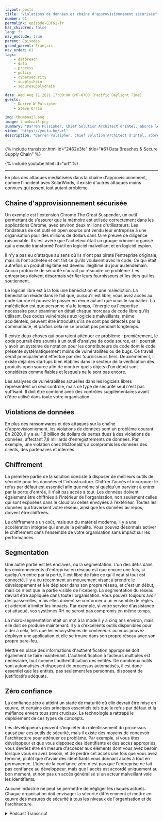 ```yaml
---
layout: posts
title: "Violations de données et chaîne d'approvisionnement sécurisée"
number: 61
permalink: episode-EDT61-fr
has_children: false
lang: fr
nav_exclude: true
parent: Épisodes
grand_parent: Français
nav_order: 61
tags:
    - datbreach
    - data
    - process
    - policy
    - cybersecurity
    - supplychain
    - securesupplychain

date: Wed Aug 11 2021 17:00:00 GMT-0700 (Pacific Daylight Time)
guests:
    - Darren W Pulsipher
    - Steve Orrin

img: thumbnail.png
image: thumbnail.png
summary: "Darren Pulsipher, Chief Solution Architect d'Intel, aborde les violations de données et la chaîne d'approvisionnement sécurisée avec l'invité régulier Steve Orrin, CTO d'Intel, pour le secteur fédéral."
video: "https://youtu.be/url"
description: "Darren Pulsipher, Chief Solution Architect d'Intel, aborde les violations de données et la chaîne d'approvisionnement sécurisée avec l'invité régulier Steve Orrin, CTO d'Intel, pour le secteur fédéral."
---
```


<div>
{% include transistor.html id="2462e3fe" title="#61 Data Breaches & Secure Supply Chain" %}

{% include youtube.html id="url" %}
</div>

---

En plus des attaques médiatisées dans la chaîne d'approvisionnement, comme l'incident avec SolarWinds, il existe d'autres attaques moins connues qui posent tout autant problème.

## Chaîne d'approvisionnement sécurisée

Un exemple est l'extension Chrome The Great Suspender, un outil permettant de s'assurer que la mémoire est utilisée correctement dans les applications Chrome, avec environ deux millions d'utilisateurs. Les fondateurs de cet outil en open source ont vendu leur entreprise à une organisation pour des millions de dollars sans faire preuve de diligence raisonnable. Il s'est avéré que l'acheteur était un groupe criminel organisé qui a ensuite transformé l'outil en logiciel malveillant et en logiciel espion.

Il n'y a pas eu d'attaque au sens où ils n'ont pas piraté l'entreprise originale, mais ils l'ont achetée et ont fait ce qu'ils voulaient avec le code. Ce qui était autrefois un produit légitime est devenu illégitime du jour au lendemain. Aucun protocole de sécurité n'aurait pu résoudre ce problème. Les entreprises doivent désormais vérifier leurs fournisseurs et les tiers qui les soutiennent.

Le logiciel libre est à la fois une bénédiction et une malédiction. La bénédiction réside dans le fait que, puisqu'il est libre, vous avez accès au code source et pouvez le passer en revue autant que vous le souhaitez. La malédiction est que personne n'a le temps, l'énergie ou l'expertise nécessaire pour examiner en détail chaque morceau de code libre qu'ils utilisent. Des codes vulnérables aux logiciels malveillants, même accidentels, peuvent être introduits s'ils ne sont pas détectés par la communauté, et parfois cela ne se produit pas pendant longtemps.

Il existe deux choses qui pourraient atténuer ce problème : premièrement, le code pourrait être soumis à un outil d'analyse de code source, et il pourrait y avoir un système de notation pour les contributeurs de code dont le code présente systématiquement moins de vulnérabilités ou de bugs. Ce travail serait principalement effectué par des fournisseurs tiers. Deuxièmement, il existe déjà des startups bien établies dans le secteur de la vérification des produits open source afin de montrer quels objets d'un dépôt sont considérés comme fiables et lesquels ne le sont pas encore.

Les analyses de vulnérabilités actuelles dans les logiciels libres représentent un seul contrôle, mais ce type de sécurité seul n'est pas suffisant. Il doit être combiné avec des contrôles supplémentaires avant d'être utilisé dans toute votre organisation.

## Violations de données

En plus des ransomwares et des attaques sur la chaîne d'approvisionnement, les violations de données sont un problème courant. En 2020, il y a eu 1,8 billion de dollars de pertes dues à des violations de données, affectant 7,8 milliards d'enregistrements de données. Par exemple, une violation chez McDonald's a compromis les données des clients, des partenaires et internes.

## Chiffrement

La première partie de la solution consiste à disposer de meilleurs outils de sécurité pour les données et l'infrastructure. Chiffrer l'accès et incorporer le refus par défaut est essentiel afin que même si quelqu'un parvient à entrer par la porte d'entrée, il n'ait pas accès à tout. Les données doivent également être chiffrées à l'intérieur de l'organisation, non seulement celles qui sont exposées dans le cloud ou celles envoyées à l'extérieur. Toutes les données qui traversent votre réseau, ainsi que les données au repos, doivent être chiffrées.

Le chiffrement a un coût, mais sur du matériel moderne, il y a une accélération intégrée qui annule la pénalité. Vous pouvez désormais activer le chiffrement dans l'ensemble de votre organisation sans impact sur les performances.

## Segmentation

Une autre partie est les enclaves, ou la segmentation. L'un des défis dans les environnements d'entreprise en réseau est que encore une fois, si quelqu'un entre par la porte, il est libre de faire ce qu'il veut si tout est connecté. Il y a eu récemment un mouvement visant à prendre le développement et à le déplacer dans son propre réseau, et c'est un début, mais ce n'est que la partie visible de l'iceberg. La segmentation du réseau devrait être appliquée dans toute l'organisation. Vous pouvez toujours avoir des passerelles, mais elles doivent se conformer à un ensemble de règles et aideront à limiter les impacts. Par exemple, si votre service d'assistance est attaqué, vos systèmes RH ne seront pas compromis en même temps.

La micro-segmentation était un mot à la mode il y a cinq ans environ, mais elle doit se produire maintenant. Il y a d'excellents outils disponibles pour aider à cela, tels que les écosystèmes de conteneurs où vous pouvez déployer une application et elle se trouve dans son propre réseau avec son propre pare-feu.

Mettre en place des informations d'authentification appropriée doit également se faire maintenant. L'authentification à facteurs multiples est nécessaire, tout comme l'authentification des entités. De nombreux outils sont automatisés et disposent de processus automatisés, il est donc essentiel que les entités, pas seulement les personnes, disposent de justificatifs adéquats.

## Zéro confiance

La confiance zéro a atteint un stade de maturité où elle devrait être mise en œuvre, et certains des principes essentiels tels que le refus par défaut et la méfiance envers tous sont cruciaux. La technologie a rattrapé le déploiement de ces types de concepts.

Les développeurs peuvent s'inquiéter du ralentissement du processus causé par ces outils de sécurité, mais il existe des moyens de concevoir l'architecture pour atténuer ce problème. Par exemple, si vous êtes développeur et que vous disposez des identifiants et des accès appropriés, vous devriez être en mesure d'accéder aux éléments dont vous avez besoin lorsque vous en avez besoin, et de perdre cet accès une fois que vous avez terminé, plutôt que d'avoir des identifiants vous donnant accès à tout en permanence. L'idée de la confiance zéro n'est pas que l'entreprise ne fait pas confiance au développeur, mais que l'accès est accordé uniquement au bon moment, et non pas un accès généralisé si un acteur malveillant vole les identifiants.

Aucune industrie ne peut se permettre de négliger les risques actuels. Chaque organisation doit envisager la sécurité différemment et mettre en œuvre des mesures de sécurité à tous les niveaux de l'organisation et de l'architecture.



<details>
<summary> Podcast Transcript </summary>

<p></p>

</details>
